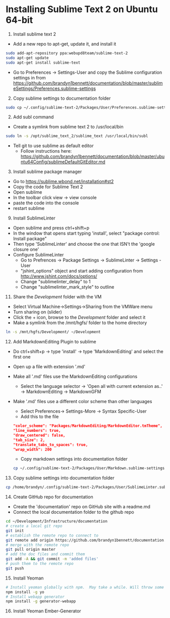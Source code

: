 Installing Sublime Text 2 on Ubuntu 64-bit
===========================================

1. Install sublime text 2
  * Add a new repo to apt-get, update it, and install it
   
  ```bash
  sudo add-apt-repository ppa:webupd8team/sublime-text-2
  sudo apt-get update
  sudo apt-get install sublime-text
  ```
  * Go to Preferences -> Settings-User and copy the Sublime configuration settings in from https://github.com/brandyn1bennett/documentation/blob/master/sublimeSettings/Preferences.sublime-settings

2. Copy sublime settings to documentation folder
  
  ```bash
  sudo cp ~/.config/sublime-text-2/Packages/User/Preferences.sublime-settings Development/Infrastructure/documentation/sublimeSettings/
  ```

2. Add subl command
  * Create a symlink from sublime text 2 to /usr/local/bin
    
  ```bash
  sudo ln -s /opt/sublime_text_2/sublime_text /usr/local/bin/subl
  ```
  * Tell git to use sublime as default editor
    - Follow instructions here: https://github.com/brandyn1bennett/documentation/blob/master/ubuntu64Config/sublimeDefaultGitEditor.md

3. Install sublime package manager
  * Go to https://sublime.wbond.net/installation#st2
  * Copy the code for Sublime Text 2
  * Open sublime
  * In the toolbar click view -> view console
  * paste the code into the console
  * restart sublime

9. Install SublimeLinter
  * Open sublime and press ctrl+shift+p
  * In the window that opens start typing 'install', select "package control: Install package"
  * Then type 'SublimeLinter' and choose the one that ISN't the 'google closure one'
  * Configure SublimeLinter
    - Go to Prefrences -> Package Settings -> SublimeLinter -> Settings - User
    - "jshint_options" object and start adding configuration from http://www.jshint.com/docs/options/
    - Change "sublimelinter_delay" to 1
    - Change "sublimelinter_mark_style" to outline

11. Share the *Development* folder with the VM
  * Select Virtual Machine->Settings->Sharing from the VMWare menu
  * Turn sharing on (slider)
  * Click the + icon, browse to the *Development* folder and select it
  * Make a symlink from the /mnt/hgfs/ folder to the home directory

  ```bash
  ln -s /mnt/hgfs/Development/ ~/Development
  ```

12. Add MarkdownEditing Plugin to sublime
  * Do ctrl+shift+p -> type 'install' -> type 'MarkdownEditing' and select the first one
  * Open up a file with extension '.md'
  * Make all '.md' files use the MarkdownEditing configurations 
    - Select the language selector -> 'Open all with current extension as..' -> MarkdownEditing -> MarkdownGFM
  * Make '.md' files use a different color scheme than other languages
    - Select Preferences-> Settings-More -> Syntax Specific-User
    - Add this to the file
  
    ```json
    "color_scheme": "Packages/MarkdownEditing/MarkdownEditor.tmTheme",
    "line_numbers": true,
    "draw_centered": false,
    "tab_size": 2,
    "translate_tabs_to_spaces": true,
    "wrap_width": 200
    ```
    * Copy markdown settings into documentation folder
    
    ```bash
    cp ~/.config/sublime-text-2/Packages/User/Markdown.sublime-settings /mnt/hgfs/Development/infrastructure/documentation/
    ```

13. Copy sublime settings into documentation folder
  
  ```bash
  cp /home/brandyn/.config/sublime-text-2/Packages/User/SublimeLinter.sublime-settings /mnt/hgfs/Development/infrastructure/documentation/
  ```

14. Create GitHub repo for documentation
  * Create the 'documentation' repo on GitHub site with a readme.md
  * Connect the local documentation folder to the github repo
  
  ```bash
  cd ~/Development/Infrastructure/documentation
  # create a local git repo
  git init
  # establish the remote repo to connect to
  git remote add origin https://github.com/brandyn1bennett/documentation.git
  # merge with the remote repo
  git pull origin master
  # add the doc files and commit them
  git add -A && git commit -m 'added files'
  # push them to the remote repo
  git push
  ```

15. Install Yeoman
  
  ```bash
  # Install yeoman globally with npm.  May take a while. Will throw some errors but it's fine
  npm install -g yo
  # Install webapp generator
  npm install -g generator-webapp
  ```

16. Install Yeoman Ember-Generator

  ```bash
  

